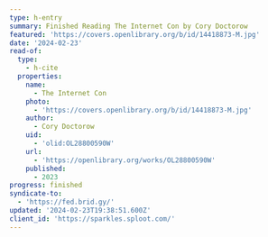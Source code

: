 ```yaml
---
type: h-entry
summary: Finished Reading The Internet Con by Cory Doctorow
featured: 'https://covers.openlibrary.org/b/id/14418873-M.jpg'
date: '2024-02-23'
read-of:
  type:
    - h-cite
  properties:
    name:
      - The Internet Con
    photo:
      - 'https://covers.openlibrary.org/b/id/14418873-M.jpg'
    author:
      - Cory Doctorow
    uid:
      - 'olid:OL28800590W'
    url:
      - 'https://openlibrary.org/works/OL28800590W'
    published:
      - 2023
progress: finished
syndicate-to:
  - 'https://fed.brid.gy/'
updated: '2024-02-23T19:38:51.600Z'
client_id: 'https://sparkles.sploot.com/'
---
```


